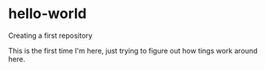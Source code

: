 # hello-world
Creating a first repository

This is the first time I'm here, just trying to figure out how tings work around here.
